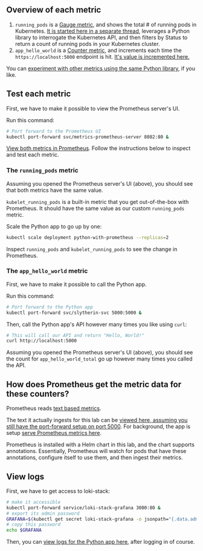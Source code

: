 ## Overview of each metric

1. `running_pods` is a [Gauge metric](https://github.com/prometheus/client_python#gauge), and shows the total # of running pods in Kubernetes. [It is started here in a separate thread](https://github.com/kylos101/python-with-prometheus/blob/877e9cdf5d977cd6f5f955df1a6f62dd8d286f7b/app/app.py#L49), leverages a Python library to interrogate the Kubernetes API, and then filters by Status to return a count of running pods in your Kubernetes cluster.
2. `app_hello_world` is a [Counter metric](https://github.com/prometheus/client_python#counter), and increments each time the `https://localhost:5000` endpoint is hit. [It's value is incremented here.](https://github.com/kylos101/python-with-prometheus/blob/877e9cdf5d977cd6f5f955df1a6f62dd8d286f7b/app/app.py#L19)

You can [experiment with other metrics using the same Python library](https://github.com/prometheus/client_python#instrumenting), if you like.

## Test each metric

First, we have to make it possible to view the Prometheus server's UI.

Run this command:

```bash
# Port forward to the Prometheus UI
kubectl port-forward svc/metrics-prometheus-server 8082:80 &
```

[View both metrics in Prometheus](http://localhost:8082/graph?g0.expr=kubelet_running_pods&g0.tab=1&g0.stacked=0&g0.range_input=1h&g1.expr=running_pods&g1.tab=1&g1.stacked=0&g1.range_input=1h&g2.expr=app_hello_world_total&g2.tab=0&g2.stacked=0&g2.range_input=1h). Follow the instructions below to inspect and test each metric.

### The `running_pods` metric

Assuming you opened the Prometheus server's UI (above), you should see that both metrics have the same value.

`kubelet_running_pods` is a built-in metric that you get out-of-the-box with Prometheus. It should have the same value as our custom `running_pods` metric.

Scale the Python app to go up by one:

```bash
kubectl scale deployment python-with-prometheus --replicas=2
```

Inspect `running_pods` and `kubelet_running_pods` to see the change in Prometheus.

### The `app_hello_world` metric

First, we have to make it possible to call the Python app.

Run this command:

```bash
# Port forward to the Python app
kubectl port-forward svc/slytherin-svc 5000:5000 &
```

Then, call the Python app's API however many times you like using `curl`:

```bash
# This will call our API and return "Hello, World!"
curl http://localhost:5000
```

Assuming you opened the Prometheus server's UI (above), you should see the count for `app_hello_world_total` go up however many times you called the API.

## How does Prometheus get the metric data for these counters?

Prometheus reads [text based metrics](https://prometheus.io/docs/instrumenting/exposition_formats/).

The text it actually ingests for this lab can be [viewed here, assuming you still have the port-forward setup on port 5000](http://localhost:5000/metrics). For background, the app is setup [serve Prometheus metrics here](https://github.com/kylos101/python-with-prometheus/blob/877e9cdf5d977cd6f5f955df1a6f62dd8d286f7b/app/app.py#L51).

Prometheus is installed with a Helm chart in this lab, and the chart supports annotations. Essentially, Prometheus will watch for pods that have these annotations, configure itself to use them, and then ingest their metrics.

## View logs

First, we have to get access to loki-stack:

```bash
# make it accessible
kubectl port-forward service/loki-stack-grafana 3000:80 &
# export its admin password
GRAFANA=$(kubectl get secret loki-stack-grafana -o jsonpath="{.data.admin-password}" | base64 --decode ; echo)
# copy this password
echo $GRAFANA
```

Then, you can [view logs for the Python app here](http://localhost:3000/explore?orgId=1&left=%5B%22now-5m%22,%22now%22,%22Loki%22,%7B%22expr%22:%22%7Bapp%3D%5C%22python-with-prometheus%5C%22%7D%22%7D%5D), after logging in of course.
